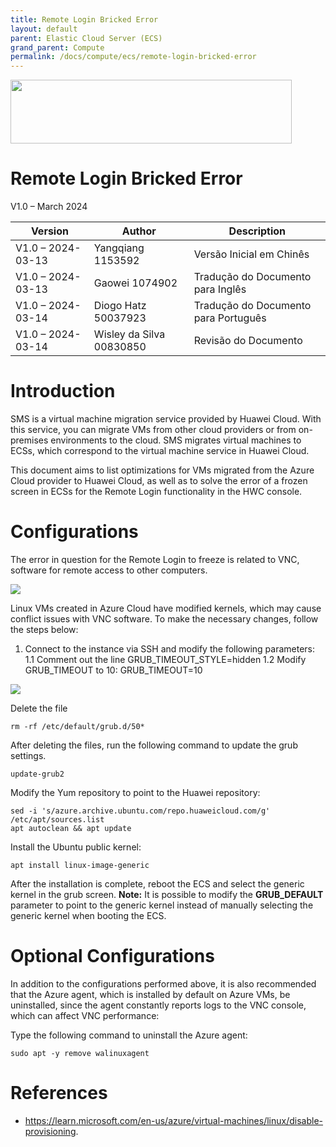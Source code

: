 ```yaml
---
title: Remote Login Bricked Error
layout: default
parent: Elastic Cloud Server (ECS)
grand_parent: Compute
permalink: /docs/compute/ecs/remote-login-bricked-error
---
```

<img width="450px" height="102px" src="https://console-static.huaweicloud.com/static/authui/20210202115135/public/custom/images/logo-en.svg">

# Remote Login Bricked Error

V1.0 – March 2024

| **Version**       | **Author**              | **Description**                    |
| ----------------- | ------------------------ | ------------------------------------ |
| V1.0 – 2024-03-13 | Yangqiang 1153592        | Versão Inicial em Chinês             |
| V1.0 – 2024-03-13 | Gaowei 1074902           | Tradução do Documento para Inglês    |
| V1.0 – 2024-03-14 | Diogo Hatz 50037923      | Tradução do Documento para Português |
| V1.0 – 2024-03-14 | Wisley da Silva 00830850 | Revisão do Documento                 |

# Introduction

SMS is a virtual machine migration service provided by Huawei Cloud. With this service, you can migrate VMs from other cloud providers or from on-premises environments to the cloud. SMS migrates virtual machines to ECSs, which correspond to the virtual machine service in Huawei Cloud.

This document aims to list optimizations for VMs migrated from the Azure Cloud provider to Huawei Cloud, as well as to solve the error of a frozen screen in ECSs for the Remote Login functionality in the HWC console.

# Configurations

The error in question for the Remote Login to freeze is related to VNC, software for remote access to other computers.

![](/huaweicloud-knowledge-base/assets/images/ECS-Remote-Login-Error/media/image3.png)

Linux VMs created in Azure Cloud have modified kernels, which may cause conflict issues with VNC software. To make the necessary changes, follow the steps below: 
1. Connect to the instance via SSH and modify the following parameters: 
    1.1 Comment out the line GRUB\_TIMEOUT\_STYLE=hidden 
    1.2 Modify GRUB\_TIMEOUT to 10: GRUB\_TIMEOUT=10 
    
![](/huaweicloud-knowledge-base/assets/images/ECS-Remote-Login-Error/media/image4.png) 

Delete the file 

```shell 
rm -rf /etc/default/grub.d/50* 
```

After deleting the files, run the following command to update the grub settings. 

```shell
update-grub2
```

Modify the Yum repository to point to the Huawei repository:

```shell
sed -i 's/azure.archive.ubuntu.com/repo.huaweicloud.com/g' /etc/apt/sources.list
apt autoclean && apt update
```

Install the Ubuntu public kernel:

```shell
apt install linux-image-generic
```

After the installation is complete, reboot the ECS and select the generic kernel in the grub screen. **Note:** It is possible to modify the **GRUB_DEFAULT** parameter to point to the generic kernel instead of manually selecting the generic kernel when booting the ECS.

# Optional Configurations

In addition to the configurations performed above, it is also recommended that the Azure agent, which is installed by default on Azure VMs, be uninstalled, since the agent constantly reports logs to the VNC console, which can affect VNC performance:

Type the following command to uninstall the Azure agent:

```shell
sudo apt -y remove walinuxagent
```

# References

- <https://learn.microsoft.com/en-us/azure/virtual-machines/linux/disable-provisioning>.
